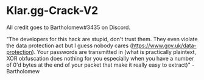 # Klar.gg-Crack-V2
All credit goes to Bartholomew#3435 on Discord.

"The developers for this hack are stupid, don't trust them. They even violate the data protection act but I guess nobody cares (https://www.gov.uk/data-protection). Your passwords are transmitted in (what is practically plaintext, XOR obfuscation does nothing for you especially when you have a number of 0'd bytes at the end of your packet that make it really easy to extract)" -Bartholomew
